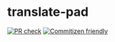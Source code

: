 # translate-pad

[![PR check](https://github.com/nasum/translate-pad/actions/workflows/pr-check.yml/badge.svg)](https://github.com/nasum/translate-pad/actions/workflows/pr-check.yml) [![Commitizen friendly](https://img.shields.io/badge/commitizen-friendly-brightgreen.svg)](http://commitizen.github.io/cz-cli/)